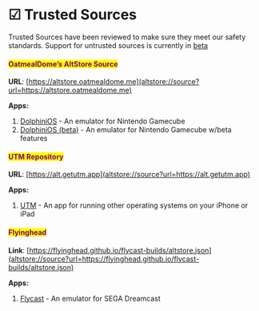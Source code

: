 # ☑ Trusted Sources

Trusted Sources have been reviewed to make sure they meet our safety standards. Support for untrusted sources is currently in [beta](../patreon/beta-features/sources.md)

#### <mark style="color:purple;">OatmealDome’s AltStore Source</mark> <a href="#mark-stylecolorpurpleoatmealdomes-sourcemark" id="mark-stylecolorpurpleoatmealdomes-sourcemark"></a>

**URL**: [https://altstore.oatmealdome.me](altstore://source?url=https://altstore.oatmealdome.me)

**Apps:**

1. [DolphiniOS](https://dolphinios.oatmealdome.me) - An emulator for Nintendo Gamecube
2. [DolphiniOS (beta)](https://dolphinios.oatmealdome.me/beta) - An emulator for Nintendo Gamecube w/beta features

#### <mark style="color:purple;">UTM Repository</mark>

**URL**: [https://alt.getutm.app](altstore://source?url=https://alt.getutm.app)

**Apps:**

1. [UTM](https://getutm.app) - An app for running other operating systems on your iPhone or iPad

#### <mark style="color:purple;">Flyinghead</mark> <a href="#mark-stylecolorpurpleflyingheads-sourcemark" id="mark-stylecolorpurpleflyingheads-sourcemark"></a>

**Link**: [https://flyinghead.github.io/flycast-builds/altstore.json](altstore://source?url=https://flyinghead.github.io/flycast-builds/altstore.json)

**Apps:**

1. [Flycast](https://utip.io/flyinghead) - An emulator for SEGA Dreamcast
